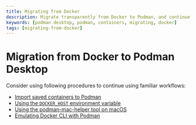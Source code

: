 ```yaml
---
title: Migrating from Docker
description: Migrate transparently from Docker to Podman, and continue using familiar workflows.
keywords: [podman desktop, podman, containers, migrating, docker]
tags: [migrating-from-docker]
---
```


# Migration from Docker to Podman Desktop

Consider using following procedures to continue using familiar workflows:

* [Import saved containers to Podman](migrating-from-docker/importing-saved-containers.md)
* [Using the `DOCKER_HOST` environment variable](migrating-from-docker/using-the-docker_host-environment-variable)
* [Using the podman-mac-helper tool on macOS](migrating-from-docker/using-podman-mac-helper)
* [Emulating Docker CLI with Podman](migrating-from-docker/emulating-docker-cli-with-podman)
